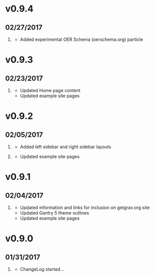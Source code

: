 # v0.9.4
## 02/27/2017

1. [](#new)
    * Added experimental OER Schema (oerschema.org) particle

# v0.9.3
## 02/23/2017

1. [](#improved)
    * Updated Home page content
    * Updated example site pages

# v0.9.2
## 02/05/2017

1. [](#new)
    * Added left sidebar and right sidebar layouts

1. [](#improved)
    * Updated example site pages

# v0.9.1
## 02/04/2017

1. [](#improved)
    * Updated information and links for inclusion on getgrav.org site
    * Updated Gantry 5 theme outlines
    * Updated example site pages

# v0.9.0
## 01/31/2017

1. [](#new)
    * ChangeLog started...
